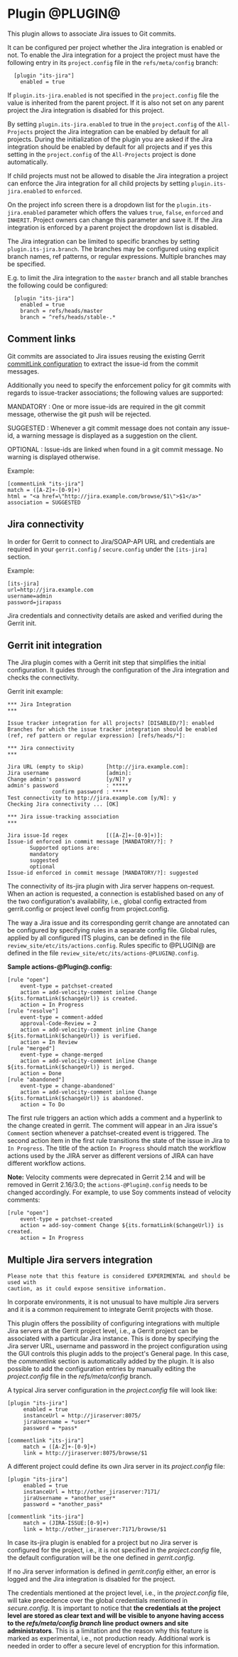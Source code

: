 Plugin @PLUGIN@
===============

This plugin allows to associate Jira issues to Git commits.

It can be configured per project whether the Jira integration is
enabled or not. To enable the Jira integration for a project the
project must have the following entry in its `project.config` file in
the `refs/meta/config` branch:

```
  [plugin "its-jira"]
    enabled = true
```

If `plugin.its-jira.enabled` is not specified in the `project.config` file
the value is inherited from the parent project. If it is also not set
on any parent project the Jira integration is disabled for this
project.

By setting `plugin.its-jira.enabled` to true in the `project.config` of the
`All-Projects` project the Jira integration can be enabled by default
for all projects. During the initialization of the plugin you are asked
if the Jira integration should be enabled by default for all projects
and if yes this setting in the `project.config` of the `All-Projects`
project is done automatically.

If child projects must not be allowed to disable the Jira integration
a project can enforce the Jira integration for all child projects by
setting `plugin.its-jira.enabled` to `enforced`.

On the project info screen there is a dropdown list for the
`plugin.its-jira.enabled` parameter which offers the values `true`,
`false`, `enforced` and `INHERIT`. Project owners can change this
parameter and save it. If the Jira integration is enforced by a parent
project the dropdown list is disabled.

The Jira integration can be limited to specific branches by setting
`plugin.its-jira.branch`. The branches may be configured using explicit
branch names, ref patterns, or regular expressions. Multiple branches
may be specified.

E.g. to limit the Jira integration to the `master` branch and all
stable branches the following could be configured:

```
  [plugin "its-jira"]
    enabled = true
    branch = refs/heads/master
    branch = ^refs/heads/stable-.*
```

Comment links
-------------

Git commits are associated to Jira issues reusing the existing Gerrit
[commitLink configuration][1] to extract the issue-id from the commit
messages.

[1]: ../../../Documentation/config-gerrit.html#__a_id_commentlink_a_section_commentlink

Additionally you need to specify the enforcement policy for git commits
with regards to issue-tracker associations; the following values are supported:

MANDATORY
:	 One or more issue-ids are required in the git commit message, otherwise
	 the git push will be rejected.

SUGGESTED
:	 Whenever a git commit message does not contain any issue-id,
	 a warning message is displayed as a suggestion on the client.

OPTIONAL
:	 Issue-ids are linked when found in a git commit message. No warning is
	 displayed otherwise.

Example:

    [commentLink "its-jira"]
    match = ([A-Z]+-[0-9]+)
    html = "<a href=\"http://jira.example.com/browse/$1\">$1</a>"
    association = SUGGESTED

Jira connectivity
-----------------

In order for Gerrit to connect to Jira/SOAP-API URL and credentials
are required in your `gerrit.config` / `secure.config` under the
`[its-jira]` section.

Example:

    [its-jira]
    url=http://jira.example.com
    username=admin
    password=jirapass

Jira credentials and connectivity details are asked and verified during the Gerrit init.

Gerrit init integration
-----------------------

The Jira plugin comes with a Gerrit init step that simplifies the
initial configuration. It guides through the configuration of the Jira
integration and checks the connectivity.

Gerrit init example:

    *** Jira Integration
    ***

    Issue tracker integration for all projects? [DISABLED/?]: enabled
    Branches for which the issue tracker integration should be enabled (ref, ref pattern or regular expression) [refs/heads/*]:

    *** Jira connectivity
    ***

    Jira URL (empty to skip)       [http://jira.example.com]:
    Jira username                  [admin]:
    Change admin's password        [y/N]? y
    admin's password               : *****
                  confirm password : *****
    Test connectivity to http://jira.example.com [y/N]: y
    Checking Jira connectivity ... [OK]

    *** Jira issue-tracking association
    ***

    Jira issue-Id regex            [([A-Z]+-[0-9]+)]:
    Issue-id enforced in commit message [MANDATORY/?]: ?
           Supported options are:
           mandatory
           suggested
           optional
    Issue-id enforced in commit message [MANDATORY/?]: suggested

The connectivity of its-jira plugin with Jira server happens on-request. When an
action is requested, a connection is established based on any of the two
configuration's availability, i.e., global config extracted from gerrit.config or
project level config from project.config.

The way a Jira issue and its corresponding gerrit change are annotated can be
configured by specifying rules in a separate config file. Global rules, applied
by all configured ITS plugins, can be defined in the file
`review_site/etc/its/actions.config`. Rules specific to @PLUGIN@ are defined in
the file `review_site/etc/its/actions-@PLUGIN@.config`.

**Sample actions-@Plugin@.config:**

    [rule "open"]
        event-type = patchset-created
        action = add-velocity-comment inline Change ${its.formatLink($changeUrl)} is created.
        action = In Progress
    [rule "resolve"]
        event-type = comment-added
        approval-Code-Review = 2
        action = add-velocity-comment inline Change ${its.formatLink($changeUrl)} is verified.
        action = In Review
    [rule "merged"]
        event-type = change-merged
        action = add-velocity-comment inline Change ${its.formatLink($changeUrl)} is merged.
        action = Done
    [rule "abandoned"]
        event-type = change-abandoned'
        action = add-velocity-comment inline Change ${its.formatLink($changeUrl)} is abandoned.
        action = To Do

The first rule triggers an action which adds a comment and a hyperlink to the change created
in gerrit. The comment will appear in an Jira issue's `Comment` section whenever a patchset-created
event is triggered. The second action item in the first rule transitions the state of the issue
in Jira to `In Progress`. The title of the action `In Progress` should match the workflow actions
used by the JIRA server as different versions of JIRA can have different workflow actions.

**Note:** Velocity comments were deprecated in Gerrit 2.14 and will be removed in Gerrit 2.16/3.0;
the `actions-@Plugin@.config` needs to be changed accordingly. For example, to use Soy comments
instead of velocity comments:

    [rule "open"]
        event-type = patchset-created
        action = add-soy-comment Change ${its.formatLink($changeUrl)} is created.
        action = In Progress

Multiple Jira servers integration
---------------------------------

```
Please note that this feature is considered EXPERIMENTAL and should be used with
caution, as it could expose sensitive information.
```

In corporate environments, it is not unusual to have multiple Jira servers
and it is a common requirement to integrate Gerrit projects with those.

This plugin offers the possibility of configuring integrations with multiple Jira
servers at the Gerrit project level, i.e., a Gerrit project can be associated with
a particular Jira instance. This is done by specifying the Jira server URL,
username and password in the project configuration using the GUI controls
this plugin adds to the project's General page. In this case, the *commentlink*
section is automatically added by the plugin. It is also possible to add the
configuration entries by manually editing the *project.config* file in the
*refs/meta/config* branch.

A typical Jira server configuration in the *project.config* file will look like:

    [plugin "its-jira"]
         enabled = true
         instanceUrl = http://jiraserver:8075/
         jiraUsername = *user*
         password = *pass*

    [commentlink "its-jira"]
         match = ([A-Z]+-[0-9]+)
         link = http://jiraserver:8075/browse/$1

A different project could define its own Jira server in its *project.config*
file:

    [plugin "its-jira"]
         enabled = true
         instanceUrl = http://other_jiraserver:7171/
         jiraUsername = *another_user*
         password = *another_pass*

    [commentlink "its-jira"]
         match = (JIRA-ISSUE:[0-9]+)
         link = http://other_jiraserver:7171/browse/$1

In case its-jira plugin is enabled for a project but no Jira server is configured
for the project, i.e., it is not specified in the *project.config* file, the
default configuration will be the one defined in *gerrit.config*.

If no Jira server information is defined in *gerrit.config* either, an error is
logged and the Jira integration is disabled for the project.

The credentials mentioned at the project level, i.e., in the *project.config* file,
will take precedence over the global credentials mentioned in *secure.config*.
It is important to notice that __the credentials at the project level are stored as
clear text and will be visible to anyone having access to the
*refs/meta/config branch* line product owners and site administrators__. This is a
limitation and the reason why this feature is marked as experimental, i.e., not
production ready. Additional work is needed in order to offer a secure level of
encryption for this information.
